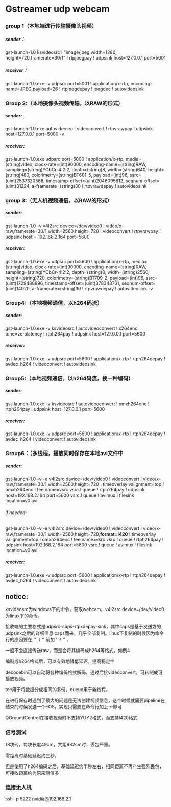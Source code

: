 # Gstreamer udp webcam

### group 1（本地端进行传输摄像头视频）

##### sender：

gst-launch-1.0 ksvideosrc ! "image/jpeg,width=1280, height=720,framerate=30/1" ! rtpjpegpay ! udpsink host=127.0.0.1 port=5001

##### receiver：

gst-launch-1.0.exe -v udpsrc port=5001 ! application/x-rtp, encoding-name=JPEG,payload=26 !  rtpjpegdepay ! jpegdec !   autovideosink



### Group 2:（本地摄像头视频传输，以RAW的形式）

##### sender:

gst-launch-1.0.exe autovideosrc ! videoconvert ! rtpvrawpay ! udpsink host=127.0.0.1 port=5000 -v

##### receiver:

gst-launch-1.0.exe udpsrc port=5000 ! application/x-rtp, media=(string)video, clock-rate=(int)90000, encoding-name=(string)RAW, sampling=(string)YCbCr-4:2:2, depth=(string)8, width=(string)640, height=(string)480, colorimetry=(string)BT601-5, payload=(int)96, ssrc=(uint)2537320568, timestamp-offset=(uint)2046095812, seqnum-offset=(uint)31224, a-framerate=(string)30 ! rtpvrawdepay ! autovideosink



### group 3:（无人机视频通信，以RAW的形式）

##### sender:

gst-launch-1.0 -v v4l2src device=/dev/video0 ! video/x-raw,framerate=30/1,width=2560,height=720 ! videoconvert ! rtpvrawpay ! udpsink host = 192.168.2.164 port=5600

##### receiver:

gst-launch-1.0.exe -v udpsrc port=5600 ! application/x-rtp, media=(string)video, clock-rate=(int)90000, encoding-name=(string)RAW, sampling=(string)YCbCr-4:2:2, depth=(string)8, width=(string)2560, height=(string)720, colorimetry=(string)BT709-2, payload=(int)96, ssrc=(uint)1729488896, timestamp-offset=(uint)378348761, seqnum-offset=(uint)14020, a-framerate=(string)30 ! rtpvrawdepay !   autovideosink -v



### Group4:（本地视频通信，以h264码流）

##### sender:

gst-launch-1.0.exe -v ksvideosrc ! autovideoconvert ! x264enc tune=zerolatency ! rtph264pay ! udpsink host=127.0.0.1 port=5600

##### receiver:

gst-launch-1.0.exe -v udpsrc port=5600 ! application/x-rtp  ! rtph264depay ! avdec_h264 ! videoconvert ! autovideosink



### Group5:（本地视频通信，以h264码流，换一种编码）

##### sender:

gst-launch-1.0.exe -v ksvideosrc ! autovideoconvert ! omxh264enc ! rtph264pay ! udpsink host=127.0.0.1 port=5600

##### receiver:

gst-launch-1.0.exe -v udpsrc port=5600 ! application/x-rtp  ! rtph264depay ! avdec_h264 ! videoconvert ! autovideosink



### Group6：（多线程，播放同时保存在本地avi文件中

##### sender:

gst-launch-1.0 -v -e v4l2src device=/dev/video0 ! videoconvert !  video/x-raw,framerate=30/1,width=2560,height=720 ! timeoverlay valignment=top ! omxh264enc ! tee name=vsrc vsrc.! queue ! rtph264pay ! udpsink host=192.168.2.164 port=5600 vsrc.! queue ! avimux ! filesink location=v0.avi

###### if needed:

gst-launch-1.0 -v -e v4l2src device=/dev/video0 ! videoconvert !  video/x-raw,framerate=30/1,width=2560,height=720,**format=I420** ! timeoverlay valignment=top ! omxh264enc ! tee name=vsrc vsrc.! queue ! rtph264pay ! udpsink host=192.168.2.164 port=5600 vsrc.! queue ! avimux ! filesink location=v0.avi

##### receiver:

gst-launch-1.0.exe -v udpsrc port=5600 ! application/x-rtp  ! rtph264depay ! avdec_h264 ! videoconvert ! autovideosink



## notice:

ksvideosrc为windows下的命令，获取webcam，v4l2src device=/dev/video0 为linux下的命令。

接收端的主要格式是udpsrc-caps-rtpxdepay-sink，其中caps是基于发送方的udpsink之后的详细信息 caps而来，几乎全部复制。linux下复制的时候因为命令行的原因要在 ''（ '' 前加 '' \ '' 。

一般不会直接传送raw，而是会将其编码成h264等格式，如例4

编制成h264格式后，可以有效地降低延迟，提高稳定性

decodebin可以自动将各种编码格式解码，通过后接videoconvert，可转制成可播放视频。

tee用于将数据分成相同的多份，queue用于新线程。

在进行保存时遇到了最大的问题是无法创建视频信息，这个时候就需要pipeline在结束的时候发送一个EOS，实现只需要在命令行加上-e即可



QGroundControl在接收视频时不支持YUY2格式，而支持I420格式



### 信号测试

18块砖，每块长度49cm，共距882cm时，丢包严重。

零距离时基础延迟约三秒。

但是使用了h264编码之后，基础延迟约半秒左右，相同距离不再产生强烈丢包，可接收距离约为原来两倍多



### 连接无人机

ssh -p 5222 nvidia@192.168.2.1

